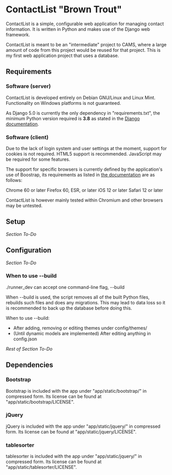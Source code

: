 # ContactList "Brown Trout"

ContactList is a simple, configurable web application for managing contact information. It is written in Python and makes use of the Django web framework. 

ContactList is meant to be an "intermediate" project to CAMS, where a large amount of code from this project would be reused for that project. This is my first web application project that uses a database.

## Requirements

### Software (server)
ContactList is developed entirely on Debian GNU/Linux and Linux Mint. Functionality on Windows platforms is not guaranteed.

As Django 5.0 is currently the only dependency in "requirements.txt", the minimum Python version required is **3.8** as stated in the [Django documentation](https://docs.djangoproject.com/en/4.2/faq/install/).

### Software (client)
Due to the lack of login system and user settings at the moment, support for cookies is not required. HTML5 support is recommended. JavaScript may be required for some features.


The support for specific browsers is currently defined by the application's use of Boostrap, its requirements as listed in [the documentation](https://getbootstrap.com/docs/5.3/getting-started/browsers-devices/#supported-browsers) are as follows:

Chrome 60 or later
Firefox 60, ESR, or later
iOS 12 or later
Safari 12 or later

ContactList is however mainly tested within Chromium and other browsers may be untested.

## Setup
*Section To-Do*

## Configuration
*Section To-Do*

### When to use --build
./runner_dev can accept one command-line flag, --build

When --build is used, the script removes all of the built Python files, rebuilds such files and does any migrations. This may lead to data loss so it is recommended to back up the database before doing this.

When to use --build:

- After adding, removing or editing themes under config/themes/
- (Until dynamic models are implemented) After editing anything in config.json

*Rest of Section To-Do*

## Dependencies

### Bootstrap
Bootstrap is included with the app under "app/static/bootstrap/" in compressed form. Its license can be found at "app/static/bootstrap/LICENSE".

### jQuery
jQuery is included with the app under "app/static/jquery/" in compressed form. Its license can be found at "app/static/jquery/LICENSE".

### tablesorter
tablesorter is included with the app under "app/static/jquery/" in compressed form. Its license can be found at "app/static/tablesorter/LICENSE".